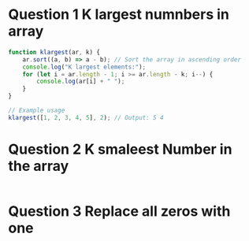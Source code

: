 # Question 1 K largest numnbers in array 
```jsx
function klargest(ar, k) {
    ar.sort((a, b) => a - b); // Sort the array in ascending order
    console.log("K largest elements:");
    for (let i = ar.length - 1; i >= ar.length - k; i--) {
        console.log(ar[i] + " ");
    }
}

// Example usage
klargest([1, 2, 3, 4, 5], 2); // Output: 5 4

```
# Question 2 K smaleest Number in the array 
```jsx
```
# Question 3 Replace all zeros with one 
```jsx
```
